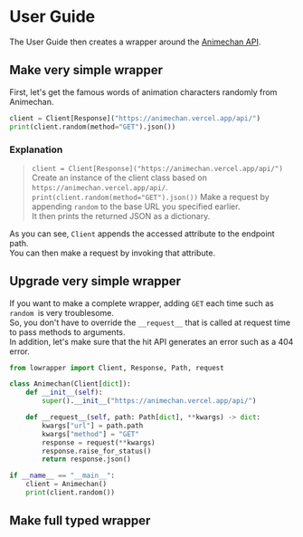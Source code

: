 # User Guide
The User Guide then creates a wrapper around the [Animechan API](https://animechan.vercel.app).
## Make very simple wrapper
First, let's get the famous words of animation characters randomly from Animechan.
```python
client = Client[Response]("https://animechan.vercel.app/api/")
print(client.random(method="GET").json())
```
### Explanation
> `client = Client[Response]("https://animechan.vercel.app/api/")`
Create an instance of the client class based on `https://animechan.vercel.app/api/`.
> `print(client.random(method="GET").json())`
Make a request by appending `random` to the base URL you specified earlier.  
It then prints the returned JSON as a dictionary.

As you can see, `Client` appends the accessed attribute to the endpoint path.  
You can then make a request by invoking that attribute.

## Upgrade very simple wrapper
If you want to make a complete wrapper, adding `GET` each time such as `random `is very troublesome.  
So, you don't have to override the `__request__` that is called at request time to pass methods to arguments.  
In addition, let's make sure that the hit API generates an error such as a 404 error.
```python
from lowrapper import Client, Response, Path, request

class Animechan(Client[dict]):
    def __init__(self):
        super().__init__("https://animechan.vercel.app/api/")

    def __request__(self, path: Path[dict], **kwargs) -> dict:
        kwargs["url"] = path.path
        kwargs["method"] = "GET"
        response = request(**kwargs)
        response.raise_for_status()
        return response.json()

if __name__ == "__main__":
    client = Animechan()
    print(client.random())
```

## Make full typed wrapper
